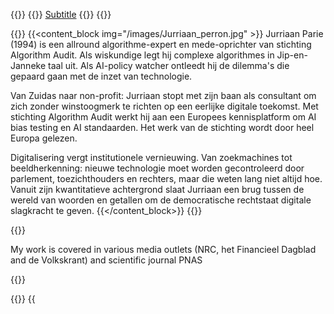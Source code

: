 ---
---

{{<container>}}
{{<banner title="Title" img="/images/pink_square.png" border="1" >}}
[Subtitle](/)
{{</banner>}}
{{</container>}}

{{<container>}}
{{<content_block img="/images/Jurriaan_perron.jpg" >}}
Jurriaan Parie (1994) is een allround algorithme-expert en mede-oprichter van stichting Algorithm Audit. Als wiskundige legt hij complexe algorithmes in Jip-en-Janneke taal uit. Als AI-policy watcher ontleedt hij de dilemma's die gepaard gaan met de inzet van technologie.

Van Zuidas naar non-profit: Jurriaan stopt met zijn baan als consultant om zich zonder winstoogmerk te richten op een eerlijke digitale toekomst. Met stichting Algorithm Audit werkt hij aan een Europees kennisplatform om AI bias testing en AI standaarden. Het werk van de stichting wordt door heel Europa gelezen.

Digitalisering vergt institutionele vernieuwing. Van zoekmachines tot beeldherkenning: nieuwe technologie moet worden gecontroleerd door parlement, toezichthouders en rechters, maar die weten lang niet altijd hoe. Vanuit zijn kwantitatieve achtergrond slaat Jurriaan een brug tussen de wereld van woorden en getallen om de democratische rechtstaat digitale slagkracht te geven.
{{</content_block>}}
{{</container>}}

{{<row>}}

<p>My work is covered in various media outlets (NRC, het Financieel Dagblad and de Volkskrant) and scientific journal PNAS</p>
{{</row>}}

{{<container>}}
{{<title title="2024">}}
{{<banner img="/images/pink_square.png" >}}
How the Dutch Parlaiment should take action at the national level to regulate algorithmic systems? [(link)](/) \[Apr-14 2022\]
{{</banner>}}
{{<banner img="/images/pink_square.png" >}}
How the Dutch Parlaiment should take action at the national level to regulate algorithmic systems? [(link)](/) \[Apr-14 2022\]
{{</banner>}}
{{</container>}}

{{<container>}}
{{<title title="2023">}}
{{<banner img="/images/pink_square.png" >}}
How the Dutch Parlaiment should take action at the national level to regulate algorithmic systems? [(link)](/) \[Apr-14 2022\]
{{</banner>}}
{{</container>}}

